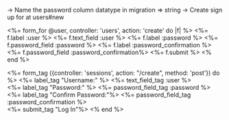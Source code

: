 -> Name the password column datatype in migration => string 
-> Create sign up for at users#new 

<%= form_for @user, controller: 'users', action: 'create' do |f| %>
    <%= f.label :user %>
    <%= f.text_field :user %>
    <%= f.label :password %>
    <%= f.password_field :password %>
    <%= f.label :password_confirmation %>
    <%= f.password_field :password_confirmation%>
    <%= f.submit %>
<% end %>

<%= form_tag ({controller: 'sessions', action: "/create", method: 'post'}) do %>
    <%= label_tag "Username:" %>
    <%= text_field_tag :user %><br>
    <%= label_tag "Password:" %>
    <%= password_field_tag :password %><br>
    <%= label_tag "Confirm Password:"%>
    <%= password_field_tag :password_confirmation %><br>
    <%= submit_tag "Log In"%>
<% end %>